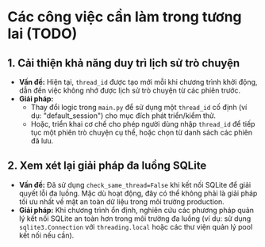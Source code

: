 # Các công việc cần làm trong tương lai (TODO)

## 1. Cải thiện khả năng duy trì lịch sử trò chuyện
*   **Vấn đề:** Hiện tại, `thread_id` được tạo mới mỗi khi chương trình khởi động, dẫn đến việc không nhớ được lịch sử trò chuyện từ các phiên trước.
*   **Giải pháp:**
    *   Thay đổi logic trong `main.py` để sử dụng một `thread_id` cố định (ví dụ: "default_session") cho mục đích phát triển/kiểm thử.
    *   Hoặc, triển khai cơ chế cho phép người dùng nhập `thread_id` để tiếp tục một phiên trò chuyện cụ thể, hoặc chọn từ danh sách các phiên đã lưu.

## 2. Xem xét lại giải pháp đa luồng SQLite
*   **Vấn đề:** Đã sử dụng `check_same_thread=False` khi kết nối SQLite để giải quyết lỗi đa luồng. Mặc dù hoạt động, đây có thể không phải là giải pháp tối ưu nhất về mặt an toàn dữ liệu trong môi trường production.
*   **Giải pháp:** Khi chương trình ổn định, nghiên cứu các phương pháp quản lý kết nối SQLite an toàn hơn trong môi trường đa luồng (ví dụ: sử dụng `sqlite3.Connection` với `threading.local` hoặc các thư viện quản lý pool kết nối nếu cần).

